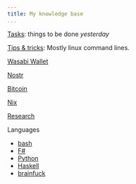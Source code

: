 ```yaml
---
title: My knowledge base 
...
```


 [Tasks](tasks): things to be done _yesterday_ 
 
 [Tips & tricks](tips):  Mostly linux command lines.

 [Wasabi Wallet](wasabi/index)

 [Nostr](nostr/index)
 
 [Bitcoin](bitcoin)
 
 [Nix](nix)
 
 [Research](research)
 
 Languages

 * [bash](langs/bash)
 * [F#](langs/fshap)
 * [Python](langs/python)
 * [Haskell](langs/haskell)
 * [brainfuck](langs/brainfuck)  
